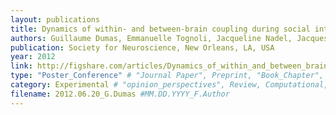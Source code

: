 ```yaml
---
layout: publications
title: Dynamics of within- and between-brain coupling during social interactions emerges on multiple temporal scales
authors: Guillaume Dumas, Emmanuelle Tognoli, Jacqueline Nadel, Jacques Martinerie, J.A. Scott Kelso 
publication: Society for Neuroscience, New Orleans, LA, USA
year: 2012
link: http://figshare.com/articles/Dynamics_of_within_and_between_brain_coupling_during_social_interactions_emerges_on_multiple_temporal_scales/1064425
type: "Poster_Conference" # "Journal Paper", Preprint, "Book_Chapter", Comment, "Poster_Conference"
category: Experimental # "opinion_perspectives", Review, Computational, Social Cognitive and Affective Neuroscience, Experimental
filename: 2012.06.20_G.Dumas #MM.DD.YYYY_F.Author
---
```

